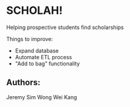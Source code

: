 # SCHOLAH!
Helping prospective students find scholarships

Things to improve:
- Expand database 
- Automate ETL process
- "Add to bag" functionality

## Authors:
Jeremy Sim
Wong Wei Kang

